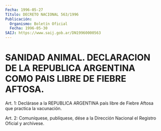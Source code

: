 ```yaml
---
Fecha: 1996-05-27
Título: DECRETO NACIONAL 563/1996
Publicación:
  Organismo: Boletín Oficial
  Fecha: 1996-05-30
SAIJ: https://www.saij.gob.ar/DN19960000563
---
```

# SANIDAD ANIMAL. DECLARACION DE LA REPUBLICA ARGENTINA COMO PAIS LIBRE DE FIEBRE AFTOSA.

<a id="1"></a>
Art. 1:  Declárase  a  la  REPUBLICA  ARGENTINA  país libre de Fiebre Aftosa que practica la vacunación.

<a id="2"></a>
Art. 2: Comuníquese, publíquese, dése a la Dirección Nacional  el Registro  Oficial  y  archívese.